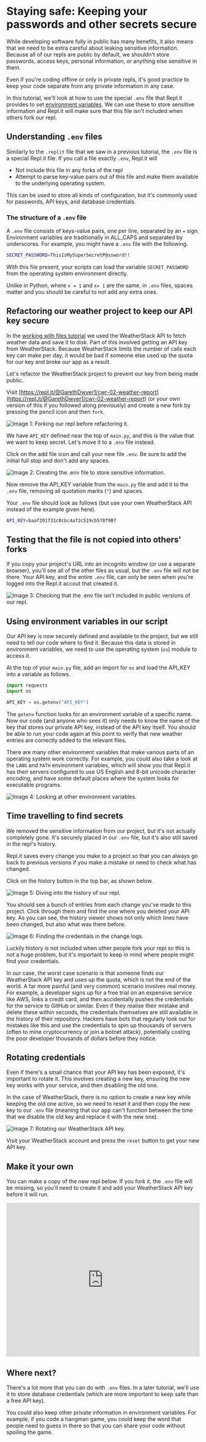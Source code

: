 # Staying safe: Keeping your passwords and other secrets secure

While developing software fully in public has many benefits, it also means that we need to be extra careful about leaking sensitive information. Because all of our repls are public by default, we shouldn't store passwords, access keys, personal information, or anything else sensitive in them.

Even if you're coding offline or only in private repls, it's good practice to keep your code separate from any private information in any case.

In this tutorial, we'll look at how to use the special `.env` file that Repl.it provides to set [environment variables](https://en.wikipedia.org/wiki/Environment_variable). We can use these to store sensitive information and Repl.it will make sure that this file isn't included when others fork our repl.

## Understanding `.env` files

Similarly to the `.replit` file that we saw in a previous tutorial, the `.env` file is a special Repl.it file. If you call a file exactly `.env`, Repl.it will

* Not include this file in any forks of the repl
* Attempt to parse key-value pairs out of this file and make them available to the underlying operating system.

This can be used to store all kinds of configuration, but it's commonly used for passwords, API keys, and database credentials.

### The structure of a `.env` file

A `.env` file consists of keys-value pairs, one per line, separated by an `=` sign. Environment variables are traditionally in ALL_CAPS and separated by underscores. For example, you might have a `.env` file with the following.

```bash
SECRET_PASSWORD=ThisIsMySuperSecretP@ssword!!
```
With this file present, your scripts can load the variable `SECRET_PASSWORD` from the operating system environment directly.

Unlike in Python, where `x = 1` and `x= 1` are the same, in `.env` files, spaces matter and you should be careful to not add any extra ones.

## Refactoring our weather project to keep our API key secure

In the [working with files tutorial](http://www.codewithrepl.it/02-managing-files-using-repl-it.html) we used the WeatherStack API to fetch weather data and save it to disk. Part of this involved getting an API key from WeatherStack. Because WeatherStack limits the number of calls each key can make per day, it would be bad if someone else used up the quota for our key and broke our app as a result.

Let's refactor the WeatherStack project to prevent our key from being made public.

Visit [https://repl.it/@GarethDwyer1/cwr-02-weather-report](https://repl.it/@GarethDwyer1/cwr-02-weather-report) (or your own version of this if you followed along previously) and create a new fork by pressing the pencil icon and then `fork`. 

![**Image 1:** *Forking our repl before refactoring it.*](https://i.ritzastatic.com/repl/codewithrepl/08-storing-secrets/08-01-fork-repl.png)

We have `API_KEY` defined near the top of `main.py`, and this is the value that we want to keep secret. Let's move it to a `.env` file instead.

Click on the add file icon and call your new file `.env`. Be sure to add the initial full stop and don't add any spaces.

![**Image 2:** *Creating the `.env` file to store sensitive information.*](https://i.ritzastatic.com/repl/codewithrepl/08-storing-secrets/08-02-add-env-file.png)

Now remove the API_KEY variable from the `main.py` file and add it to the `.env` file, removing all quotation marks (`"`) and spaces.

Your `.env` file should look as follows (but use your own WeatherStack API instead of the example given here).

```bash
API_KEY=baaf201731c0cbc4af2c519cb578f907
```

## Testing that the file is not copied into others' forks

If you copy your project's URL into an incognito window (or use a separate browser), you'll see all of the other files as usual, but the `.env` file will not be there. Your API key, and the entire `.env` file, can only be seen when you're logged into the Repl.it accout that created it.

![**Image 3:** *Checking that the `.env` file isn't included in public versions of our repl.*](https://i.ritzastatic.com/repl/codewithrepl/08-storing-secrets/08-03-test-env-privacy.png)

## Using environment variables in our script

Our API key is now securely defined and available to the project, but we still need to tell our code where to find it. Because this data is stored in environment variables, we need to use the operating system (`os`) module to access it.

At the top of your `main.py` file, add an import for `os` and load the API_KEY into a variable as follows.

```python
import requests
import os

API_KEY = os.getenv("API_KEY")
```

The `getenv` function looks for an environment variable of a specific name. Now our code (and anyone who sees it) only needs to know the name of the key that stores our private API key, instead of the API key itself. You should be able to run your code again at this point to verify that new weather entries are correctly added to the relevant files.

There are many other environment variables that make various parts of an operating system work correctly. For example, you could also take a look at the `LANG` and `PATH` environment variables, which will show you that Repl.it has their servers configured to use US English and 8-bit unicode character encoding, and have some default places where the system looks for executable programs.

![**Image 4:** *Looking at other environment variables.*](https://i.ritzastatic.com/repl/codewithrepl/08-storing-secrets/08-04-using-env-variables.png)

## Time travelling to find secrets

We removed the sensitive information from our project, but it's not actually completely gone. It's securely placed in our `.env` file, but it's also still saved in the repl's history.

Repl.it saves every change you make to a project so that you can always go back to previous versions if you make a mistake or need to check what has changed.

Click on the history button in the top bar, as shown below.

![**Image 5:** *Diving into the history of our repl.*](https://i.ritzastatic.com/repl/codewithrepl/08-storing-secrets/08-05-open-history.png)

You should see a bunch of entries from each change you've made to this project. Click through them and find the one where you deleted your API key. As you can see, the history viewer shows not only which lines have been changed, but also what was there before.

![**Image 6:** *Finding the credentials in the change logs.*](https://i.ritzastatic.com/repl/codewithrepl/08-storing-secrets/08-06-key-visible-history.png)

Luckily history is not included when other people fork your repl so this is not a huge problem, but it's important to keep in mind where people might find your credentials.

In our case, the worst case scenario is that someone finds our WeatherStack API key and uses up the quota, which is not the end of the world. A far more painful (and very common) scenario involves real money. For example, a developer signs up for a free trial on an expensive service like AWS, links a credit card, and then accidentally pushes the credentials for the service to GitHub or similar. Even if they realise their mistake and delete these within seconds, the credentials themselves are still available in the history of their repository. Hackers have bots that regularly look out for mistakes like this and use the credentials to spin up thousands of servers (often to mine cryptocurrency or join a botnet attack), potentially costing the poor developer thousands of dollars before they notice.

## Rotating credentials

Even if there's a small chance that your API key has been exposed, it's important to rotate it. This involves creating a new key, ensuring the new key works with your service, and then disabling the old one.

In the case of WeatherStack, there is no option to create a new key while keeping the old one active, so we need to reset it and then copy the new key to our `.env` file (meaning that our app can't function between the time that we disable the old key and replace it with the new one).

![**Image 7:** *Rotating our WeatherStack API key.*](https://i.ritzastatic.com/repl/codewithrepl/08-storing-secrets/08-07-weatherstack-reset-api.png)

Visit your WeatherStack account and press the `reset` button to get your new API key.

## Make it your own

You can make a copy of the new repl below. If you fork it, the `.env` file will be missing, so you'll need to create it and add your WeatherStack API key before it will run.

<iframe height="400px" width="100%" src="https://repl.it/@GarethDwyer1/cwr-08-secrets-env?lite=true" scrolling="no" frameborder="no" allowtransparency="true" allowfullscreen="true" sandbox="allow-forms allow-pointer-lock allow-popups allow-same-origin allow-scripts allow-modals"></iframe>

## Where next?

There's a lot more that you can do with `.env` files. In a later tutorial, we'll use it to store database credentials (which are more important to keep safe than a free API key).

You could also keep other private information in environment variables. For example, if you code a hangman game, you could keep the word that people need to guess in there so that you can share your code without spoiling the game.
